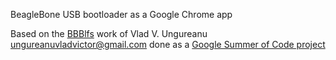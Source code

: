 BeagleBone USB bootloader as a Google Chrome app

Based on the [BBBlfs](https://github.com/ungureanuvladvictor/BBBlfs)
work of Vlad V. Ungureanu <ungureanuvladvictor@gmail.com> done as a 
[Google Summer of Code project](http://beagleboard.org/gsoc)

